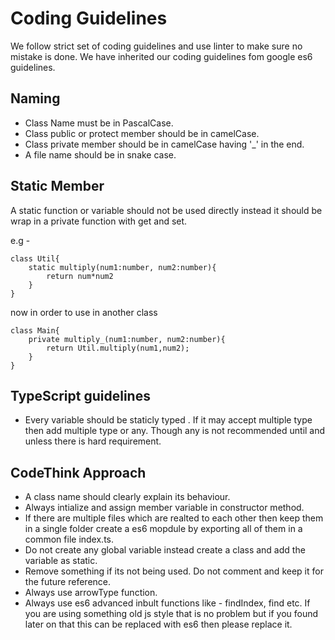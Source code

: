 # Coding Guidelines

We follow strict set of coding guidelines and use linter to make sure no mistake is done. We have inherited our coding guidelines fom google es6 guidelines.

## Naming

* Class Name must be in PascalCase.
* Class public or protect member should be in camelCase.
* Class private member should be in camelCase having '_' in the end.
* A file name should be in snake case.

## Static Member

A static function or variable should not be used directly instead it should be wrap in a private function with get and set.

e.g -
```
class Util{
    static multiply(num1:number, num2:number){
        return num*num2
    }
}
```
now in order to use in another class

```
class Main{
    private multiply_(num1:number, num2:number){
        return Util.multiply(num1,num2);
    }
}

```

## TypeScript guidelines

* Every variable should be staticly typed . If it may accept multiple type then add multiple type or any. Though any is not recommended until and unless there is hard requirement.

## CodeThink Approach

* A class name should clearly explain its behaviour.
* Always intialize and assign member variable in constructor method.
* If there are multiple files which are realted to each other then keep them in a single folder create a es6 mopdule by exporting all of them in a common file index.ts.
* Do not create any global variable instead create a class and add the variable as static.
* Remove something if its not being used. Do not comment and keep it for the future reference.
* Always use arrowType function.
* Always use es6 advanced inbult functions like - findIndex, find etc. If you are using something old js style that is no problem but if you found later on that this can be replaced with es6 then please replace it.